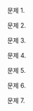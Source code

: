 문제 1. []()   
   
   
문제 2. []()   
   
   
문제 3. []()   
   
   
문제 4. []()   
   
   
문제 5. []()   
   
   
문제 6. []()   
   
   
문제 7. []()   
   
   